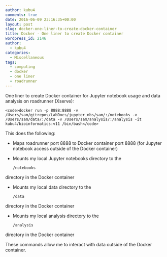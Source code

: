```yaml
---
author: kubu4
comments: true
date: 2016-06-09 23:16:35+00:00
layout: post
slug: docker-one-liner-to-create-docker-container
title: Docker - One liner to create Docker container
wordpress_id: 2146
author:
  - kubu4
categories:
  - Miscellaneous
tags:
  - computing
  - docker
  - one liner
  - roadrunner
---
```


One liner to create Docker container for Jupyter notebook usage and data analysis on roadrunner (Xserve):


    
    <code>docker run -p 8888:8888 -v /Users/sam/gitrepos/LabDocs/jupyter_nbs/sam/:/notebooks -v /Users/sam/data/:/data -v /Users/sam/analysis/:/analysis -it kubu4/bioinformatics:v11 /bin/bash</code>



This does the following:




    
  * Maps roadrunner port 8888 to Docker container port 8888 (for Jupyter notebook access outside of the Docker container)

    
  * Mounts my local Jupyter notebooks directory to the

    
    <code>/notebooks</code>


directory in the Docker container

    
  * Mounts my local data directory to the

    
    <code>/data</code>


directory in the Docker container

    
  * Mounts my local analysis directory to the

    
    <code>/analysis</code>


directory in the Docker container



These commands allow me to interact with data outside of the Docker container.
